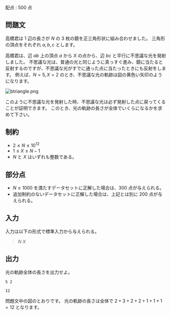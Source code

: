 配点 : $500$ 点

## 問題文

高橋君は $1$ 辺の長さが $N$ の $3$ 枚の鏡を正三角形状に組み合わせました。
三角形の頂点をそれぞれ $a, b, c$ とします。

高橋君は、辺 $ab$ 上の頂点 $a$ から $X$ の点から、辺 $bc$ と平行に不思議な光を発射しました。
不思議な光は、普通の光と同じように真っすぐ進み、鏡に当たると反射するのですが、不思議な光がすでに通った点に当たったときにも反射をします。
例えば、$N = 5, X = 2$ のとき、不思議な光の軌跡は図の黄色い矢印のようになります。

![btriangle.png](https://agc001.contest.atcoder.jp/img/agc/001/Gg9pvPKw/btriangle.png)

このように不思議な光を発射した時、不思議な光は必ず発射した点に戻ってくることが証明できます。
このとき、光の軌跡の長さが全体でいくらになるかを求めて下さい。

## 制約

- $2 \leq N \leq 10^{12}$
- $1 \leq X \leq N-1$
- $N$ と $X$ はいずれも整数である。

## 部分点

- $N \leq 1000$ を満たすデータセットに正解した場合は、$300$ 点が与えられる。
- 追加制約のないデータセットに正解した場合は、上記とは別に $200$ 点が与えられる。

## 入力

入力は以下の形式で標準入力から与えられる。

> $N$ $X$

## 出力

光の軌跡全体の長さを出力せよ。

```input1
5 2
```

```output1
12
```

問題文中の図のとおりです。
光の軌跡の長さは全体で $2+3+2+2+1+1+1 = 12$ となります。